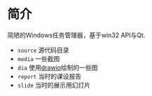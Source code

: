 # 简介

简陋的Windows任务管理器，基于win32 API与Qt.

 - `source` 源代码目录
 - `media` 一些截图
 - `dia` 使用[drawio](https://github.com/jgraph/drawio-desktop)绘制的一些图
 - `report` 当时的课设报告
 - `slide` 当时的展示用幻灯片

